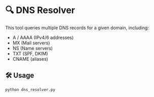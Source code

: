 # 🔍 DNS Resolver

This tool queries multiple DNS records for a given domain, including:

- A / AAAA (IPv4/6 addresses)
- MX (Mail servers)
- NS (Name servers)
- TXT (SPF, DKIM)
- CNAME (aliases)

## 🛠 Usage

```bash
python dns_resolver.py

